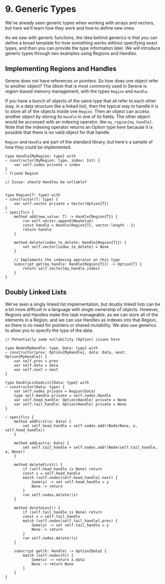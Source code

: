 # 9. Generic Types
We've already seen generic types when working with arrays and vectors, but here we'll learn how they work and how to define new ones.

As we saw with generic functions, the idea behind generics is that you can define a broad template for how something works without specifying exact types, and then you can provide the type information later. We will introduce generic types through two examples using Regions and Handles.

## Implementing Regions and Handles

Serene does not have references or pointers. So how does one object refer to another object? The idiom that is most commonly used in Serene is region-based memory management, with the types `Region` and `Handle`.

If you have a bunch of objects of the same type that all refer to each other (say, in a data structure like a linked list), then the typical way to handle it is to store all of the objects inside one `Region`.  Then an object can access another object by storing its `Handle` in one of its fields. The other object would be accessed with an indexing operator, like `my_region[my_handle]`. Note that the indexing operator returns an Option type here because it is possible that there is no valid object for that handle.

`Region` and `Handle` are part of the standard library, but here's a sample of how they could be implemented.

```serene
type Handle{MyRegion: type} with
~ constructor(MyRegion: type, index: Int) {
    var self.index private = index
}
~ friend Region

// Issue: should Handles be nullable?


type Region{T: type} with
~ constructor(T: type) {
    var self.vector private = Vector(Option{T})
}
~ specifics {
    method add(new_value: T) -> Handle{Region{T}} {
        run self.vector.append(NewValue)
        const handle = Handle(Region{T}, vector.length - 1)
        return handle
    }

    method delete(index_to_delete: Handle{Region{T}}) {
        set self.vector[index_to_delete] = None
    }
    
    // Implements the indexing operator on this type
    subscript get(my_handle: Handle{Region{T}}) -> Option{T} {
        return self.vector[my_handle.index]
    }
}
```

## Doubly Linked Lists

We've seen a singly linked list implementation, but doubly linked lists can be a bit more difficult in a language with single ownership of objects. However, Regions and Handles make this task manageable, as we can store all of the elements in a Region, and we can use Handles as indexes into that Region, so there is no need for pointers or shared mutability. We also use generics to allow you to specify the type of the data.

```serene
// Potentially some nullability (Option) issues here

type Node{MyHandle: type, Data: type} with
~ constructor(prev: Option{MyHandle}, data: Data, next: Option{MyHandle}) {
    var self.prev = prev
    var self.data = data
    var self.next = next
}

type DoublyLinkedList{Data: type} with
~ constructor(Data: type) {
	var self.nodes private = Region(Data)
    type self.Handle private = self.nodes.Handle
    var self.head_handle: Option(Handle) private = None
    var self.tail_handle: Option(Handle) private = None
}

~ specifics {
    method addFirst(a: Data) {
        set self.head_handle = self.nodes.add!(Node(None, a, self.head_handle))
    }

    method addLast(a: Data) {
        set self.tail_handle = self.nodes.add!(Node(self.tail_handle, a, None))
    }

    method deleteFirst() {
        if (self.head_handle is None) return
        const x = self.head_handle
        match (self.nodes[self.head_handle].next) {
        	Some(y) -> set self.head_handle = y
        	None -> return
        }
        run self.nodes.delete!(x)
    }

    method deleteLast() {
        if (self.tail_handle is None) return
        const x = self.tail_handle
        match (self.nodes[self.tail_handle].prev) {
        	Some(y) -> set self.tail_handle = y
        	None -> return
        }
        run self.nodes.delete!(x)
    }
    
    subscript get(h: Handle) -> Option{Data} {
        match (self.nodes[h]) {
        	Some(x) -> return x.data
        	None -> return None
        }
    }
}
```